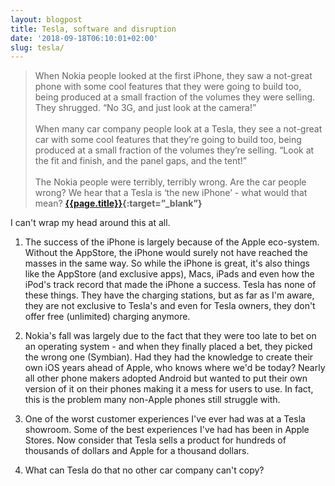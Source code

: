 ```yaml
---
layout: blogpost
title: Tesla, software and disruption
date: '2018-09-18T06:10:01+02:00'
slug: tesla/
---
```

>When Nokia people looked at the first iPhone, they saw a not-great phone with some cool features that they were going to build too, being produced at a small fraction of the volumes they were selling. They shrugged. “No 3G, and just look at the camera!”
<br /><br />
When many car company people look at a Tesla, they see a not-great car with some cool features that they’re going to build too, being produced at a small fraction of the volumes they’re selling. “Look at the fit and finish, and the panel gaps, and the tent!”
<br /><br />
The Nokia people were terribly, terribly wrong. Are the car people wrong? We hear that a Tesla is ‘the new iPhone’ - what would that mean? **[{{page.title}}](https://www.ben-evans.com/benedictevans/2018/8/29/tesla-software-and-disruption){:target=”_blank”}**

I can't wrap my head around this at all.

1. The success of the iPhone is largely because of the Apple eco-system. Without the AppStore, the iPhone would surely not have reached the masses in the same way. So while the iPhone is great, it's also things like the AppStore (and exclusive apps), Macs, iPads and even how the iPod's track record that made the iPhone a success. Tesla has none of these things. They have the charging stations, but as far as I'm aware, they are not exclusive to Tesla's and even for Tesla owners, they don't offer free (unlimited) charging anymore.

2. Nokia's fall was largely due to the fact that they were too late to bet on an operating system - and when they finally placed a bet, they picked the wrong one (Symbian). Had they had the knowledge to create their own iOS years ahead of Apple, who knows where we'd be today? Nearly all other phone makers adopted Android but wanted to put their own version of it on their phones making it a mess for users to use. In fact, this is the problem many non-Apple phones still struggle with.

3. One of the worst customer experiences I've ever had was at a Tesla showroom. Some of the best experiences I've had has been in Apple Stores. Now consider that Tesla sells a product for hundreds of thousands of dollars and Apple for a thousand dollars.

4. What can Tesla do that no other car company can't copy?
